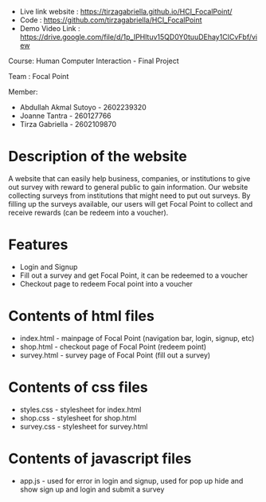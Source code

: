 * Live link website : https://tirzagabriella.github.io/HCI_FocalPoint/
* Code : https://github.com/tirzagabriella/HCI_FocalPoint
* Demo Video Link : https://drive.google.com/file/d/1p_IPHltuv15QD0Y0tuuDEhay1CICvFbf/view

Course: Human Computer Interaction - Final Project

Team : Focal Point

Member:
* Abdullah Akmal Sutoyo - 2602239320
* Joanne Tantra - 260127766
* Tirza Gabriella - 2602109870

# Description of the website
A website that can easily help business, companies, or institutions to give out survey with reward to general public to gain information. Our website collecting surveys from institutions that might need to put out surveys. By filling up the surveys available, our users will get Focal Point to collect and receive rewards (can be redeem into a voucher). 

# Features
* Login and Signup
* Fill out a survey and get Focal Point, it can be redeemed to a voucher
* Checkout page to redeem Focal point into a voucher


# Contents of html files
* index.html - mainpage of Focal Point (navigation bar, login, signup, etc)
* shop.html - checkout page of Focal Point (redeem point)
* survey.html - survey page of Focal Point (fill out a survey)

# Contents of css files
* styles.css - stylesheet for index.html
* shop.css - stylesheet for shop.html
* survey.css - stylesheet for survey.html

# Contents of javascript files
* app.js - used for error in login and signup, used for pop up hide and show sign up and login and submit a survey
